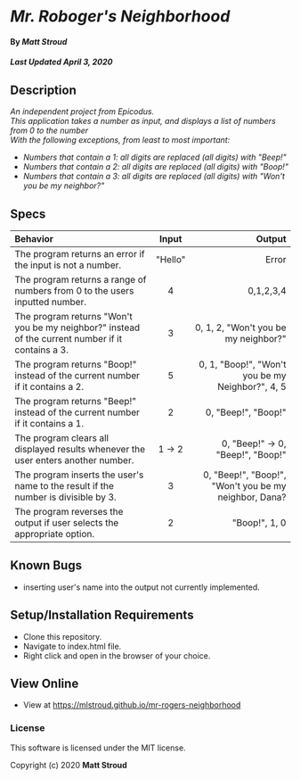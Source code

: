 # _Mr. Roboger's Neighborhood_

#### By _**Matt Stroud**_
##### _Last Updated April 3, 2020_

## Description

_An independent project from Epicodus._  
_This application takes a number as input, and displays a list of numbers from 0 to the number_  
_With the following exceptions, from least to most important:_  
* _Numbers that contain a 1: all digits are replaced (all digits) with "Beep!"_  
* _Numbers that contain a 2: all digits are replaced (all digits) with "Boop!"_  
* _Numbers that contain a 3: all digits are replaced (all digits) with "Won't you be my neighbor?"_

## Specs

| Behavior                                                                                          | Input   | Output                                                |
|:--------------------------------------------------------------------------------------------------|:-------:|------------------------------------------------------:|
| The program returns an error if the input is not a number.                                        | "Hello" | Error                                                 |
| The program returns a range of numbers from 0 to the users inputted number.                       | 4       | 0,1,2,3,4                                             |
| The program returns "Won't you be my neighbor?" instead of the current number if it contains a 3. | 3       | 0, 1, 2, "Won't you be my neighbor?"                  |
| The program returns "Boop!" instead of the current number if it contains a 2.                     | 5       | 0, 1, "Boop!", "Won't you be my Neighbor?", 4, 5      |
| The program returns "Beep!" instead of the current number if it contains a 1.                     | 2       | 0, "Beep!", "Boop!"                                   |
| The program clears all displayed results whenever the user enters another number.                 | 1 -> 2  | 0, "Beep!" -> 0, "Beep!", "Boop!"                     |
| The program inserts the user's name to the result if the number is divisible by 3.                | 3       | 0, "Beep!", "Boop!", "Won't you be my neighbor, Dana? |
| The program reverses the output if user selects the appropriate option.                           | 2       | "Boop!", 1, 0                                         |

## Known Bugs

* inserting user's name into the output not currently implemented.

## Setup/Installation Requirements

* Clone this repository.
* Navigate to index.html file.
* Right click and open in the browser of your choice.

## View Online

* View at https://mlstroud.github.io/mr-rogers-neighborhood

### License

This software is licensed under the MIT license.

Copyright (c) 2020 **Matt Stroud**